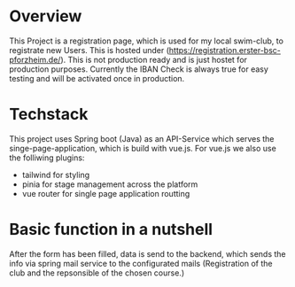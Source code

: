 # Overview 
This Project is a registration page, which is used for my local swim-club, to registrate new Users.
This is hosted under (https://registration.erster-bsc-pforzheim.de/). This is not production ready and is just hostet for production purposes.
Currently the IBAN Check is always true for easy testing and will be activated once in production.

# Techstack
This project uses Spring boot (Java) as an API-Service which serves the singe-page-application, which is build with vue.js.
For vue.js we also use the folliwing plugins:
- tailwind for styling
- pinia for stage management across the platform
- vue router for single page application routting

# Basic function in a nutshell
After the form has been filled, data is send to the backend, which sends the info via spring mail service to the configurated mails (Registration of the club and the repsonsible of the chosen course.)




